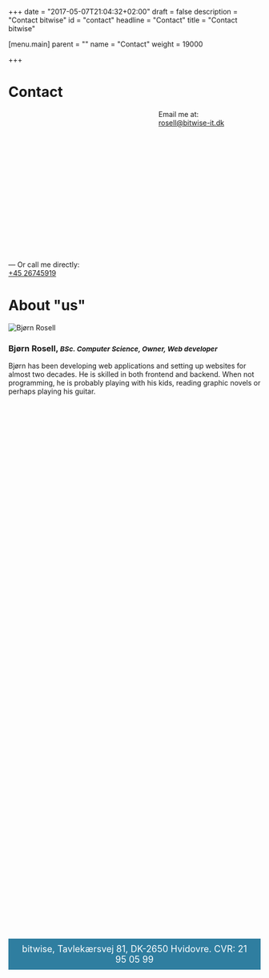 +++
date = "2017-05-07T21:04:32+02:00"
draft = false
description = "Contact bitwise"
id = "contact"
headline = "Contact"
title = "Contact bitwise"

[menu.main]
  parent = ""
  name = "Contact"
  weight = 19000

+++
# Contact

<div class="letstalk">
  <div>
    <a href="mailto:it@rosell.dk" class="circle-link big" style="float:left"><svg role="img" class="social-email" aria-labelledby="social-email"><title id="social-email">[Normal mode of contact] -- write me an email at it@rosell.dk</title><use xlink:href="/images/icons.svg#social-email"/></svg></a>
    <div>
      <span>Email me at:</span><br>
      <a href="mailto:rosell@bitwise-it.dk" class="no-arrow">rosell@bitwise-it.dk</a>  
    </div>
  </div><br>
  <div>
    <a href="tel:+4526745919" class="circle-link big"><svg role="img" class="social-phone" aria-labelledby="social-phone"><title id="social-phone">[Direct mode of contact] -- Call me on +45 2674 5919</title><use xlink:href="/images/icons.svg#social-phone"/></svg></a>
    <div>
      <span>&mdash; Or call me directly:</span><br>
      <a href="tel:+4526745919" class="no-arrow">+45 26745919</a>
    </div>
  </div>
</div>


# About "us"


<picture class="box right no-padding">
  <source srcset="/images/rosell2.webp" type="image/webp">
  <img src="/images/rosell2.jpg" alt="Bjørn Rosell">
</picture>

### Bjørn Rosell, <small>*BSc. Computer Science, Owner, Web developer*</small>

Bjørn has been developing web applications and setting up websites for almost two decades. He is skilled in both frontend and backend. When not programming, he is probably playing with his kids, reading graphic novels or perhaps playing his guitar. <!--Most frequently used sentence: "Done"-->


<div style="display:table;">
<a href="mailto:it@rosell.dk" class="circle-link"><svg role="img" class="social-email" aria-labelledby="social-email"><title id="social-email">[Normal mode of contact] -- write me an email at it@rosell.dk</title><use xlink:href="/images/icons.svg#social-email"/></svg></a>
<a href="tel:+4526745919" class="circle-link"><svg role="img" class="social-phone" aria-labelledby="social-phone"><title id="social-phone">[Direct mode of contact] -- Call me on +45 2674 5919</title><use xlink:href="/images/icons.svg#social-phone"/></svg></a>
<a href="http://www.linkedin.com/in/bjørn-rosell" class="circle-link"><svg role="img" class="social-linkedin" aria-labelledby="social-linkedin"><title id="social-linkedin">[Get to know more about my professional life on linkedin]</title><use xlink:href="/images/icons.svg#social-linkedin"/></svg></a>
<!--
<a href="https://twitter.com/bjorn_rosell" class="circle-link"><svg role="img" class="social-twitter" aria-labelledby="social-twitter"><title id="social-twitter">twitter</title><use xlink:href="/images/icons.svg#social-twitter"/></svg></a>-->
<a href="https://github.com/rosell-dk/" class="circle-link"><svg role="img" class="social-github" aria-labelledby="social-github"><title id="social-github">I create software and have shared some of it on GitHub</title><use xlink:href="/images/icons.svg#social-github"/></svg></a>
<a href="http://stackoverflow.com/users/842756/rosell-dk" class="circle-link"><svg role="img" class="social-stackoverflow" aria-labelledby="social-stackoverflow"><title id="social-stackoverflow">I engage in web development on stackoverflow</title><use xlink:href="/images/icons.svg#social-stackoverflow"/></svg></a>
<a href="https://www.drupal.org/user/222898/track" class="circle-link"><svg role="img" class="social-drupal" aria-labelledby="social-drupal"><title id="social-drupal">drupal</title><use xlink:href="/images/icons.svg#social-drupal"/></svg></a>
<a href="http://rosell.dk" class="circle-link"><svg role="img" class="social-www" aria-labelledby="social-www"><title id="social-www">[Get to know more about my personal life on my website]</title><use xlink:href="/images/icons.svg#social-www"/></svg></a>
<!-- TODO: www -->
<!--
<a href="https://www.youtube.com/user/tordenalf/videos?sort=dd&shelf_id=0&view=0" class="circle-link"><svg role="img" class="social-youtube" aria-labelledby="social-youtube"><title id="social-youtube">youtube</title><use xlink:href="/images/icons.svg#social-youtube"/></svg></a>-->

</div>

<div style="clear:both">
</div>
<div style="font-size:18px; background-color:#2f7ea0; padding: 10px 20px;  text-align: center; color: white; margin-top: 20px">
bitwise, Tavlekærsvej 81, DK-2650 Hvidovre. CVR: 21 95 05 99
</div>



